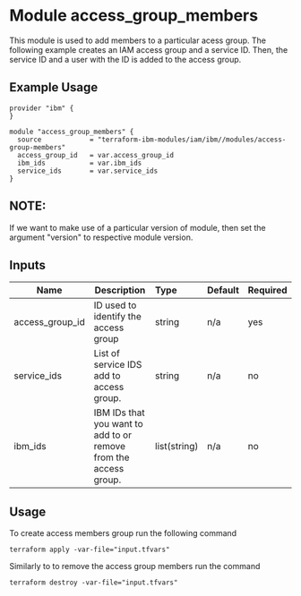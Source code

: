 # Module access_group_members

This module is used to add members to a particular acess group. The following example creates an IAM access group and a service ID. Then, the service ID and a user with the ID is added to the access group.

## Example Usage
```
provider "ibm" {
}

module "access_group_members" {
  source            = "terraform-ibm-modules/iam/ibm//modules/access-group-members"
  access_group_id   = var.access_group_id
  ibm_ids           = var.ibm_ids
  service_ids       = var.service_ids
}

```
## NOTE: 

If we want to make use of a particular version of module, then set the argument "version" to respective module version.

## Inputs

| Name               | Description                                                      | Type         | Default | Required |
|--------------------|------------------------------------------------------------------|:-------------|:------- |:---------|
| access_group_id    | ID used to identify the access group                             | string       | n/a     | yes      |
| service_ids        | List of service IDS add to  access group.                        | string       | n/a     | no       |
| ibm_ids            | IBM IDs that you want to add to or remove from the access group. | list(string) | n/a     | no       |

## Usage

To create access members group run the following command

  `terraform apply -var-file="input.tfvars"`

Similarly to to remove the access group members run the command

   `terraform destroy -var-file="input.tfvars"`

   